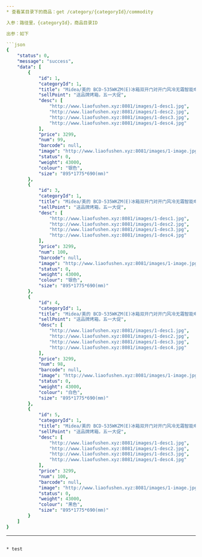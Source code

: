 ```yaml
--- 
* 查看某目录下的商品：get /category/{categoryId}/commodity

入参：路径里，{categoryId}，商品目录ID 

出参：如下

```json
{
    "status": 0,
    "message": "success",
    "data": [
        {
            "id": 1,
            "categoryId": 1,
            "title": "Midea/美的 BCD-535WKZM(E)冰箱双开门对开门风冷无霜智能电家用",
            "sellPoint": "送品牌烤箱，五一大促",
            "desc": [
                "http://www.liaofushen.xyz:8081/images/1-desc1.jpg",
                "http://www.liaofushen.xyz:8081/images/1-desc2.jpg",
                "http://www.liaofushen.xyz:8081/images/1-desc3.jpg",
                "http://www.liaofushen.xyz:8081/images/1-desc4.jpg"
            ],
            "price": 3299,
            "num": 99,
            "barcode": null,
            "image": "http://www.liaofushen.xyz:8081/images/1-image.jpg",
            "status": 0,
            "weight": 43000,
            "colour": "银色",
            "size": "895*1775*690(mm)"
        },
        {
            "id": 3,
            "categoryId": 1,
            "title": "Midea/美的 BCD-535WKZM(E)冰箱双开门对开门风冷无霜智能电家用",
            "sellPoint": "送品牌烤箱，五一大促",
            "desc": [
                "http://www.liaofushen.xyz:8081/images/1-desc1.jpg",
                "http://www.liaofushen.xyz:8081/images/1-desc2.jpg",
                "http://www.liaofushen.xyz:8081/images/1-desc3.jpg",
                "http://www.liaofushen.xyz:8081/images/1-desc4.jpg"
            ],
            "price": 3299,
            "num": 100,
            "barcode": null,
            "image": "http://www.liaofushen.xyz:8081/images/1-image.jpg",
            "status": 0,
            "weight": 43000,
            "colour": "银色",
            "size": "895*1775*690(mm)"
        },
        {
            "id": 4,
            "categoryId": 1,
            "title": "Midea/美的 BCD-535WKZM(E)冰箱双开门对开门风冷无霜智能电家用",
            "sellPoint": "送品牌烤箱，五一大促",
            "desc": [
                "http://www.liaofushen.xyz:8081/images/1-desc1.jpg",
                "http://www.liaofushen.xyz:8081/images/1-desc2.jpg",
                "http://www.liaofushen.xyz:8081/images/1-desc3.jpg",
                "http://www.liaofushen.xyz:8081/images/1-desc4.jpg"
            ],
            "price": 3299,
            "num": 98,
            "barcode": null,
            "image": "http://www.liaofushen.xyz:8081/images/1-image.jpg",
            "status": 0,
            "weight": 43000,
            "colour": "白色",
            "size": "895*1775*690(mm)"
        },
        {
            "id": 5,
            "categoryId": 1,
            "title": "Midea/美的 BCD-535WKZM(E)冰箱双开门对开门风冷无霜智能电家用",
            "sellPoint": "送品牌烤箱，五一大促",
            "desc": [
                "http://www.liaofushen.xyz:8081/images/1-desc1.jpg",
                "http://www.liaofushen.xyz:8081/images/1-desc2.jpg",
                "http://www.liaofushen.xyz:8081/images/1-desc3.jpg",
                "http://www.liaofushen.xyz:8081/images/1-desc4.jpg"
            ],
            "price": 3299,
            "num": 100,
            "barcode": null,
            "image": "http://www.liaofushen.xyz:8081/images/1-image.jpg",
            "status": 0,
            "weight": 43000,
            "colour": "黑色",
            "size": "895*1775*690(mm)"
        }
    ]
}
```
---
```

* test